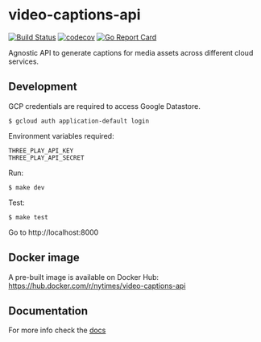 # video-captions-api

[![Build Status](https://travis-ci.org/NYTimes/video-captions-api.svg?branch=master)](https://travis-ci.org/NYTimes/video-captions-api)
[![codecov](https://codecov.io/gh/NYTimes/video-captions-api/branch/master/graph/badge.svg)](https://codecov.io/gh/NYTimes/video-captions-api)
[![Go Report Card](https://goreportcard.com/badge/github.com/NYTimes/video-captions-api)](https://goreportcard.com/report/github.com/NYTimes/video-captions-api)

Agnostic API to generate captions for media assets across different cloud services.

## Development

GCP credentials are required to access Google Datastore.

```
$ gcloud auth application-default login
```

Environment variables required:

```
THREE_PLAY_API_KEY
THREE_PLAY_API_SECRET
```

Run:

```
$ make dev
```

Test:

```
$ make test
```

Go to http://localhost:8000

## Docker image

A pre-built image is available on Docker Hub: https://hub.docker.com/r/nytimes/video-captions-api

## Documentation

For more info check the [docs](https://github.com/NYTimes/video-captions-api/wiki/Home)
